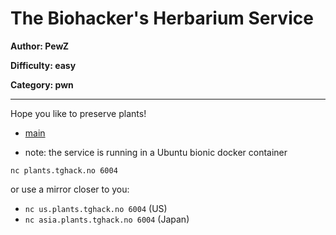 # The Biohacker's Herbarium Service
**Author: PewZ**

**Difficulty: easy**

**Category: pwn**

---

Hope you like to preserve plants!

* [main](uploads/chall)

* note: the service is running in a Ubuntu bionic docker container


`nc plants.tghack.no 6004`

or use a mirror closer to you:

* `nc us.plants.tghack.no 6004` (US)
* `nc asia.plants.tghack.no 6004` (Japan)
